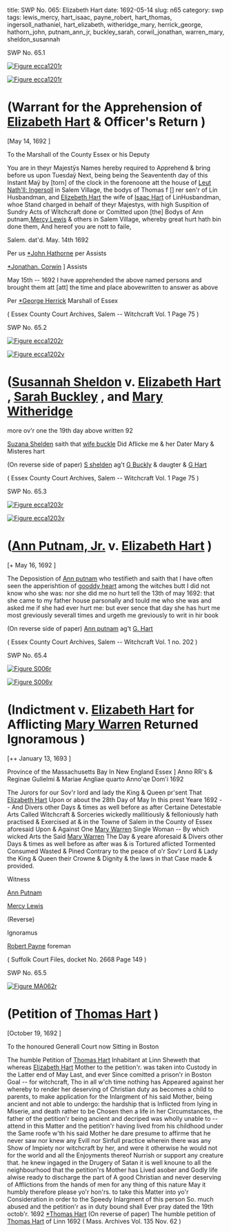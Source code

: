 title: SWP No. 065: Elizabeth Hart
date: 1692-05-14
slug: n65
category: swp
tags: lewis_mercy, hart_isaac, payne_robert, hart_thomas, ingersoll_nathaniel, hart_elizabeth, witheridge_mary, herrick_george, hathorn_john, putnam_ann_jr, buckley_sarah, corwil_jonathan, warren_mary, sheldon_susannah




<div markdown class="doc" id="n65.1">

<div class="doc_id">SWP No. 65.1</div>



<span markdown class="figure">[![Figure ecca1201r](archives/ecca/thumb/ecca1201r.jpg)](archives/ecca/large/ecca1201r.jpg)</span>



<span markdown class="figure">[![Figure ecca1201r](archives/ecca/thumb/ecca1201r.jpg)](archives/ecca/large/ecca1201r.jpg)</span>


# (Warrant for the Apprehension of [Elizabeth Hart](/tag/hart_elizabeth.html) & Officer's Return )

[May 14, 1692 ]

To the Marshall of the County Essex or his Deputy 

You are in theyr Majestÿs Names hereby required to Apprehend & bring before us upon Tuesdaÿ Next, being being the Seavententh day of this Instant Maÿ by [torn] of the clock in the forenoone att the house of [Leut Nath'll: Ingersoll](/tag/ingersoll_nathaniel.html) in Salem Village, the bodys of Thomas f [] rer sen'r of Lin Husbandman, and [Elizebeth Hart](/tag/hart_elizabeth.html) the wife of [Isaac Hart](/tag/hart_isaac.html) of LinHusbandman, whoe Stand charged in behalf of theyr Majestys, with high Suspition of Sundry Acts of Witchcraft done or Comitted upon [the] Bodys of Ann putnam,[Mercy Lewis](/tag/lewis_mercy.html) & others in Salem Village, whereby great hurt hath bin done them, And hereof you are nott to faile,

Salem.  dat'd. May. 14th 1692 

Per us [*John Hathorne](/tag/hathorn_john.html) per Assists

[*Jonathan. Corwin](/tag/corwil_jonathan.html) ] Assists

May 15th -- 1692  I have apprehended the above named persons and brought them att [att] the time and place abovewritten to answer as above

Per [*George Herrick](/tag/herrick_george.html) Marshall of Essex

( Essex County Court Archives, Salem -- Witchcraft Vol. 1 Page 75 )


</div>



<div markdown class="doc" id="n65.2">

<div class="doc_id">SWP No. 65.2</div>



<span markdown class="figure">[![Figure ecca1202r](archives/ecca/thumb/ecca1202r.jpg)](archives/ecca/large/ecca1202r.jpg)</span>



<span markdown class="figure">[![Figure ecca1202v](archives/ecca/thumb/ecca1202v.jpg)](archives/ecca/large/ecca1202v.jpg)</span>


# ([Susannah Sheldon](/tag/sheldon_susannah.html) v. [Elizabeth Hart](/tag/hart_elizabeth.html) , [Sarah Buckley](/tag/buckley_sarah.html) , and [Mary Witheridge](/tag/witheridge_mary.html)

more ov'r one the 19th day above written 92 

[Suzana Shelden](/tag/sheldon_susannah.html) saith that [wife buckle](/tag/buckley_sarah.html) Did Aflicke me & her Dater Mary & Misteres hart

(On reverse side of paper) [S shelden](/tag/sheldon_susannah.html) ag't [G Buckly](/tag/buckley_sarah.html) & daugter & [G Hart](/tag/hart_elizabeth.html)

( Essex County Court Archives, Salem -- Witchcraft Vol. 1 Page 75 )


</div>



<div markdown class="doc" id="n65.3">

<div class="doc_id">SWP No. 65.3</div>



<span markdown class="figure">[![Figure ecca1203r](archives/ecca/thumb/ecca1203r.jpg)](archives/ecca/large/ecca1203r.jpg)</span>



<span markdown class="figure">[![Figure ecca1203v](archives/ecca/thumb/ecca1203v.jpg)](archives/ecca/large/ecca1203v.jpg)</span>


# ([Ann Putnam, Jr.](/tag/putnam_ann_jr.html) v. [Elizabeth Hart](/tag/hart_elizabeth.html) )

[+ May 16, 1692 ]

The Deposistion of [Ann putnam](/tag/putnam_ann_jr.html) who testifieth and saith that I have often seen the apperishtion of [gooddy heart](/tag/hart_elizabeth.html) among the witches butt I did not know who she was: nor she did me no hurt tell the 13th of may 1692: that she came to my father house parsonally and tould me who she was and asked me if she had ever hurt me: but ever sence that day she has hurt me most greviously severall times and urgeth me greviously to writ in hir book

(On reverse side of paper) [Ann putnam](/tag/putnam_ann_jr.html) ag't [G. Hart](/tag/hart_elizabeth.html)

( Essex County Court Archives, Salem -- Witchcraft Vol. 1 no. 202 )


</div>



<div markdown class="doc" id="n65.4">

<div class="doc_id">SWP No. 65.4</div>



<span markdown class="figure">[![Figure S006r](archives/Suffolk/small/S006A.jpg)](archives/Suffolk/large/S006A.jpg)</span>



<span markdown class="figure">[![Figure S006v](archives/Suffolk/small/S006B.jpg)](archives/Suffolk/large/S006B.jpg)</span>


# (Indictment v. [Elizabeth Hart](/tag/hart_elizabeth.html) for Afflicting [Mary Warren](/tag/warren_mary.html) Returned Ignoramous )

[++ January 13, 1693 ]

 Province of the Massachusetts Bay In New England Essex ] Anno RR's & Reginae Gulielmi & Mariae Angliae quarto Anno'qe Dom'i 1692

The Jurors for our Sov'r lord and lady the King & Queen pr'sent That [Elizabeth Hart](/tag/hart_elizabeth.html) Upon or about the 28th Day of May In this prest Yeare 1692 -- And Divers other Days & times as well before as after Certaine Detestable Arts Called Witchcraft & Sorceries wickedly mallitiously & felloniously hath practised & Exercised at & in the Towne of Salem in the County of Essex aforesaid Upon &  Against One [Mary Warren](/tag/warren_mary.html) Single Woman -- By which wicked Arts the Said [Mary Warren](/tag/warren_mary.html) The Day & yeare aforesaid & Divers other Days & times as well before as after was & is Tortured aflicted Tormented Consumed Wasted & Pined Contrary to the peace of o'r Sov'r Lord & Lady the King & Queen their Crowne & Dignity & the laws in that Case made & provided.

Witness 

[Ann Putnam](/tag/putnam_ann_jr.html)

[Mercy Lewis](/tag/lewis_mercy.html)

(Reverse) 

Ignoramus 

[Robert Payne](/tag/payne_robert.html) foreman

( Suffolk Court Files, docket No. 2668 Page 149 )


</div>



<div markdown class="doc" id="n65.5">

<div class="doc_id">SWP No. 65.5</div>



<span markdown class="figure">[![Figure MA062r](archives/MA135/small/MA062r.jpg)](archives/MA135/large/MA062r.jpg)</span>


# (Petition of [Thomas Hart](/tag/hart_thomas.html) )

[October 19, 1692 ]

To the honoured Generall Court now Sitting in Boston

The humble Petition of [Thomas Hart](/tag/hart_thomas.html) Inhabitant at Linn Sheweth  that whereas [Elizabeth Hart](/tag/hart_elizabeth.html) Mother to the petition'r. was taken into Custody in the Latter end of May Last, and ever Since comitted a prison'r in Boston Goal -- for witchcraft, Tho in all w'ch time nothing has Appeared against her whereby to render her deserving of Christian duty as becomes a child to parents, to make application for the Inlargment of his said Mother, being ancient and not able to undergo: the hardship that is Inflicted from lying in Miserie, and death rather to be Chosen then a life in her Circumstances, the father of the petition'r being ancient and decriped was wholly unable to -- attend in this Matter and the petition'r having lived from his childhood under the Same roofe w'th his said Mother he dare presume to affirme that he never saw nor knew any Evill nor Sinfull practice wherein there was any Show of Impiety nor witchcraft by her, and were it otherwise he would not for the world and all the Enjoyments thereof  Nurrish or support any creature that. he knew ingaged in the Drugery of Satan it is well knoune to all the neighbourhood that the petition'rs Mother has Lived asober and Godly life alwise ready to discharge the part of A good Christian and never deserving of Afflictions from the hands of men for any thing of this nature May it humbly therefore please yo'r hon'rs. to take this Matter into yo'r Consideration in order to the Speedy Inlargment of this person So. much abused and the petition'r as in duty bound shall Ever pray
dated the 19th octob'r. 1692  [*Thomas Hart](/tag/hart_thomas.html) (On reverse of paper) The humble petition of [Thomas Hart](/tag/hart_thomas.html) of Linn 1692 ( Mass. Archives Vol. 135 Nov. 62 )

</div>


